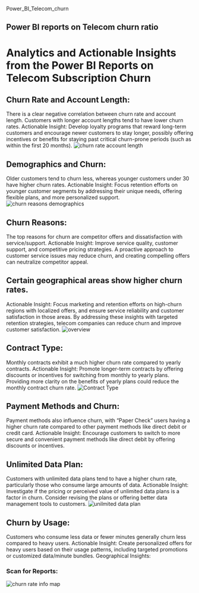  Power_BI_Telecom_churn
 
## Power BI reports on Telecom churn ratio


# Analytics and Actionable Insights from the Power BI Reports on Telecom Subscription Churn


## Churn Rate and Account Length:

There is a clear negative correlation between churn rate and account length. Customers with longer account lengths tend to have lower churn rates.
Actionable Insight: Develop loyalty programs that reward long-term customers and encourage newer customers to stay longer, possibly offering incentives or benefits for staying past critical churn-prone periods (such as within the first 20 months).
![churn rate account length](https://github.com/user-attachments/assets/76bdafc2-509f-4ff2-9d48-4e5a9b494b18)


## Demographics and Churn:

Older customers tend to churn less, whereas younger customers under 30 have higher churn rates.
Actionable Insight: Focus retention efforts on younger customer segments by addressing their unique needs, offering flexible plans, and more personalized support.
![churn reasons demographics](https://github.com/user-attachments/assets/87df22d2-eb59-41d6-877e-6a18bcf9148c)


## Churn Reasons:
The top reasons for churn are competitor offers and dissatisfaction with service/support.
Actionable Insight: Improve service quality, customer support, and competitive pricing strategies. A proactive approach to customer service issues may reduce churn, and creating compelling offers can neutralize competitor appeal.
## Certain geographical areas show higher churn rates.
Actionable Insight: Focus marketing and retention efforts on high-churn regions with localized offers, and ensure service reliability and customer satisfaction in those areas.
By addressing these insights with targeted retention strategies, telecom companies can reduce churn and improve customer satisfaction.
![overview](https://github.com/user-attachments/assets/dc275272-a194-423f-8cfe-cb3b10818ba6)

## Contract Type:
Monthly contracts exhibit a much higher churn rate compared to yearly contracts.
Actionable Insight: Promote longer-term contracts by offering discounts or incentives for switching from monthly to yearly plans. Providing more clarity on the benefits of yearly plans could reduce the monthly contract churn rate.
![Contract Type](https://github.com/user-attachments/assets/cecf4518-8a24-4895-86c0-64b9bd9d2a97)


## Payment Methods and Churn:
Payment methods also influence churn, with “Paper Check” users having a higher churn rate compared to other payment methods like direct debit or credit card.
Actionable Insight: Encourage customers to switch to more secure and convenient payment methods like direct debit by offering discounts or incentives.

## Unlimited Data Plan:
Customers with unlimited data plans tend to have a higher churn rate, particularly those who consume large amounts of data.
Actionable Insight: Investigate if the pricing or perceived value of unlimited data plans is a factor in churn. Consider revising the plans or offering better data management tools to customers.
![unilmited data plan](https://github.com/user-attachments/assets/a912a355-bd63-407f-a95a-111fe8257ffb)
## Churn by Usage:
Customers who consume less data or fewer minutes generally churn less compared to heavy users.
Actionable Insight: Create personalized offers for heavy users based on their usage patterns, including targeted promotions or customized data/minute bundles.
Geographical Insights:

### Scan for Reports:

![churn rate info map](https://github.com/user-attachments/assets/67be1d2f-0ee6-4a32-bc02-f9ca7e36ffa3)


